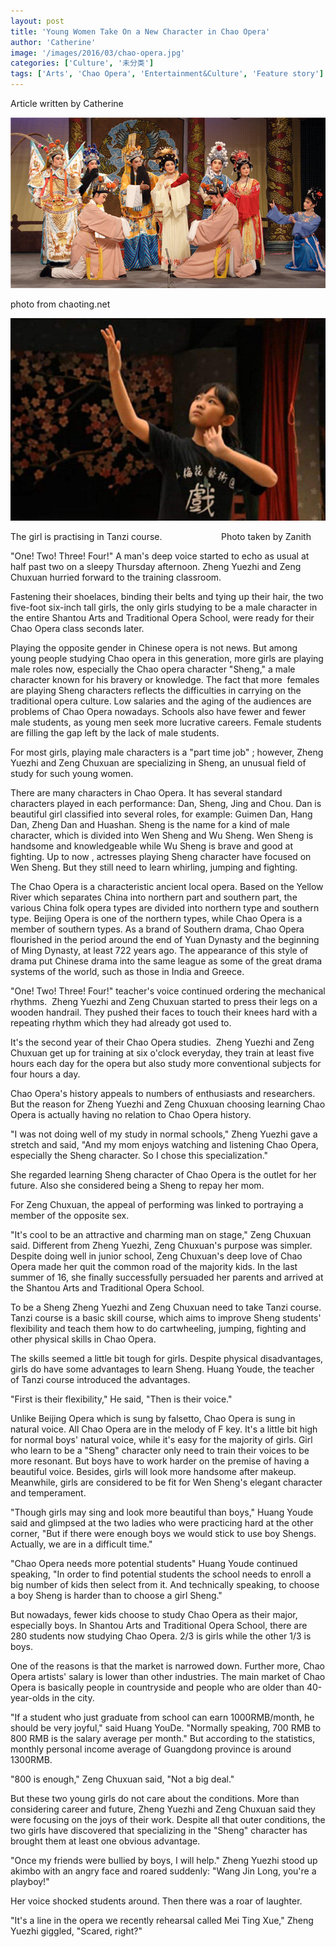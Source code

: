 ```yaml
---
layout: post
title: 'Young Women Take On a New Character in Chao Opera'
author: 'Catherine'
image: '/images/2016/03/chao-opera.jpg'
categories: ['Culture', '未分类']
tags: ['Arts', 'Chao Opera', 'Entertainment&Culture', 'Feature story']
---
```


Article written by Catherine

[![chao opera](/images/2016/03/chao-opera.jpg)](http://www.chaoting.net/NewsDetail.aspx?iNewsId=127)

photo from chaoting.net

![training chao opera](/images/2016/03/f1.jpg)

The girl is practising in Tanzi course.                        Photo taken by Zanith

"One! Two! Three! Four!" A man's deep voice started to echo as usual at half past two on a sleepy Thursday afternoon. Zheng Yuezhi and Zeng Chuxuan hurried forward to the training classroom.

Fastening their shoelaces, binding their belts and tying up their hair, the two five-foot six-inch tall girls, the only girls studying to be a male character in the entire Shantou Arts and Traditional Opera School, were ready for their Chao Opera class seconds later.

Playing the opposite gender in Chinese opera is not news. But among young people studying Chao opera in this generation, more girls are playing male roles now, especially the Chao opera character "Sheng," a male character known for his bravery or knowledge. The fact that more  females are playing Sheng characters reflects the difficulties in carrying on the traditional opera culture. Low salaries and the aging of the audiences are problems of Chao Opera nowadays. Schools also have fewer and fewer male students, as young men seek more lucrative careers. Female students are filling the gap left by the lack of male students.

For most girls, playing male characters is a "part time job" ; however, Zheng Yuezhi and Zeng Chuxuan are specializing in Sheng, an unusual field of study for such young women.

There are many characters in Chao Opera. It has several standard characters played in each performance: Dan, Sheng, Jing and Chou. Dan is beautiful girl classified into several roles, for example: Guimen Dan, Hang Dan, Zheng Dan and Huashan. Sheng is the name for a kind of male character, which is divided into Wen Sheng and Wu Sheng. Wen Sheng is handsome and knowledgeable while Wu Sheng is brave and good at fighting. Up to now , actresses playing Sheng character have focused on Wen Sheng. But they still need to learn whirling, jumping and fighting.

The Chao Opera is a characteristic ancient local opera. Based on the Yellow River which separates China into northern part and southern part, the various China folk opera types are divided into northern type and southern type. Beijing Opera is one of the northern types, while Chao Opera is a member of southern types. As a brand of Southern drama, Chao Opera flourished in the period around the end of Yuan Dynasty and the beginning of Ming Dynasty, at least 722 years ago. The appearance of this style of drama put Chinese drama into the same league as some of the great drama systems of the world, such as those in India and Greece.

"One! Two! Three! Four!" teacher's voice continued ordering the mechanical rhythms.  Zheng Yuezhi and Zeng Chuxuan started to press their legs on a wooden handrail. They pushed their faces to touch their knees hard with a repeating rhythm which they had already got used to.

It's the second year of their Chao Opera studies.  Zheng Yuezhi and Zeng Chuxuan get up for training at six o'clock everyday, they train at least five hours each day for the opera but also study more conventional subjects for four hours a day.

Chao Opera's history appeals to numbers of enthusiasts and researchers. But the reason for Zheng Yuezhi and Zeng Chuxuan choosing learning Chao Opera is actually having no relation to Chao Opera history.

"I was not doing well of my study in normal schools," Zheng Yuezhi gave a stretch and said, "And my mom enjoys watching and listening Chao Opera, especially the Sheng character. So I chose this specialization."

She regarded learning Sheng character of Chao Opera is the outlet for her future. Also she considered being a Sheng to repay her mom.

For Zeng Chuxuan, the appeal of performing was linked to portraying a member of the opposite sex.

"It's cool to be an attractive and charming man on stage," Zeng Chuxuan said. Different from Zheng Yuezhi, Zeng Chuxuan's purpose was simpler. Despite doing well in junior school, Zeng Chuxuan's deep love of Chao Opera made her quit the common road of the majority kids. In the last summer of 16, she finally successfully persuaded her parents and arrived at the Shantou Arts and Traditional Opera School.

To be a Sheng Zheng Yuezhi and Zeng Chuxuan need to take Tanzi course. Tanzi course is a basic skill course, which aims to improve Sheng students' flexibility and teach them how to do cartwheeling, jumping, fighting and other physical skills in Chao Opera.

The skills seemed a little bit tough for girls. Despite physical disadvantages, girls do have some advantages to learn Sheng. Huang Youde, the teacher of Tanzi course introduced the advantages.

"First is their flexibility," He said, "Then is their voice."

Unlike Beijing Opera which is sung by falsetto, Chao Opera is sung in natural voice. All Chao Opera are in the melody of F key. It's a little bit high for normal boys' natural voice, while it's easy for the majority of girls. Girl who learn to be a "Sheng" character only need to train their voices to be more resonant. But boys have to work harder on the premise of having a beautiful voice. Besides, girls will look more handsome after makeup. Meanwhile, girls are considered to be fit for Wen Sheng's elegant character and temperament.

"Though girls may sing and look more beautiful than boys," Huang Youde said and glimpsed at the two ladies who were practicing hard at the other corner, "But if there were enough boys we would stick to use boy Shengs. Actually, we are in a difficult time."

"Chao Opera needs more potential students" Huang Youde continued speaking, "In order to find potential students the school needs to enroll a big number of kids then select from it. And technically speaking, to choose a boy Sheng is harder than to choose a girl Sheng."

But nowadays, fewer kids choose to study Chao Opera as their major, especially boys. In Shantou Arts and Traditional Opera School, there are 280 students now studying Chao Opera. 2/3 is girls while the other 1/3 is boys.

One of the reasons is that the market is narrowed down. Further more, Chao Opera artists' salary is lower than other industries. The main market of Chao Opera is basically people in countryside and people who are older than 40-year-olds in the city.

"If a student who just graduate from school can earn 1000RMB/month, he should be very joyful," said Huang YouDe. "Normally speaking, 700 RMB to 800 RMB is the salary average per month." But according to the statistics, monthly personal income average of Guangdong province is around 1300RMB.

"800 is enough," Zeng Chuxuan said, "Not a big deal."

But these two young girls do not care about the conditions. More than considering career and future, Zheng Yuezhi and Zeng Chuxuan said they were focusing on the joys of their work. Despite all that outer conditions, the two girls have discovered that specializing in the "Sheng" character has brought them at least one obvious advantage.

"Once my friends were bullied by boys, I will help." Zheng Yuezhi stood up akimbo with an angry face and roared suddenly: "Wang Jin Long, you're a playboy!"

Her voice shocked students around. Then there was a roar of laughter.

"It's a line in the opera we recently rehearsal called Mei Ting Xue," Zheng Yuezhi giggled, "Scared, right?"
